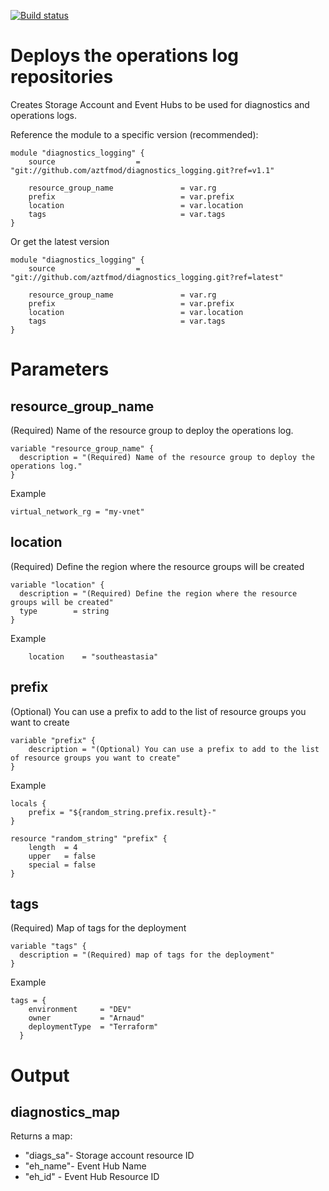 [![Build status](https://dev.azure.com/azure-terraform/Blueprints/_apis/build/status/modules/diagnostics_logging)](https://dev.azure.com/azure-terraform/Blueprints/_build/latest?definitionId=6)
# Deploys the operations log repositories 
Creates Storage Account and Event Hubs to be used for diagnostics and operations logs. 


Reference the module to a specific version (recommended):
```hcl
module "diagnostics_logging" {
    source                  = "git://github.com/aztfmod/diagnostics_logging.git?ref=v1.1"
  
    resource_group_name               = var.rg
    prefix                            = var.prefix
    location                          = var.location
    tags                              = var.tags
}
```

Or get the latest version
```hcl
module "diagnostics_logging" {
    source                  = "git://github.com/aztfmod/diagnostics_logging.git?ref=latest"
  
    resource_group_name               = var.rg
    prefix                            = var.prefix
    location                          = var.location
    tags                              = var.tags
}
```

# Parameters

## resource_group_name
(Required) Name of the resource group to deploy the operations log.
```hcl
variable "resource_group_name" {
  description = "(Required) Name of the resource group to deploy the operations log."
}

```
Example
```hcl
virtual_network_rg = "my-vnet"
```

## location
(Required) Define the region where the resource groups will be created
```hcl
variable "location" {
  description = "(Required) Define the region where the resource groups will be created"
  type        = string
}
```
Example
```hcl
    location    = "southeastasia"
```

## prefix
(Optional) You can use a prefix to add to the list of resource groups you want to create
```hcl
variable "prefix" {
    description = "(Optional) You can use a prefix to add to the list of resource groups you want to create"
}
```
Example
```hcl
locals {
    prefix = "${random_string.prefix.result}-"
}

resource "random_string" "prefix" {
    length  = 4
    upper   = false
    special = false
}
```

## tags
(Required) Map of tags for the deployment
```hcl
variable "tags" {
  description = "(Required) map of tags for the deployment"
}
```
Example
```hcl
tags = {
    environment     = "DEV"
    owner           = "Arnaud"
    deploymentType  = "Terraform"
  }
```

# Output
## diagnostics_map
Returns a map: 
  - "diags_sa"- Storage account resource ID
  - "eh_name"- Event Hub Name 
  - "eh_id" - Event Hub Resource ID  